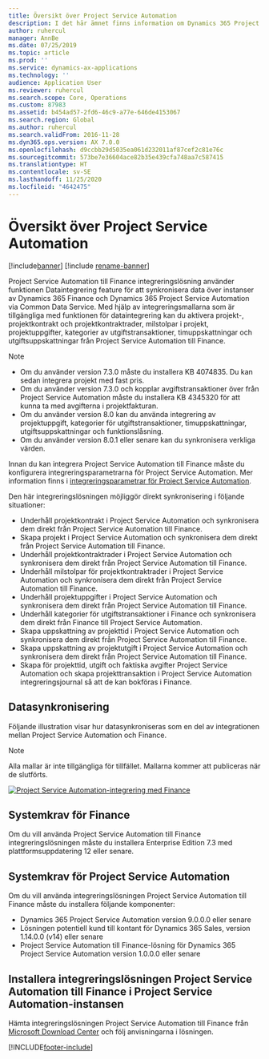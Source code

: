 ```yaml
---
title: Översikt över Project Service Automation
description: I det här ämnet finns information om Dynamics 365 Project Service Automation till Dynamics 365 Finance-lösningen.
author: ruhercul
manager: AnnBe
ms.date: 07/25/2019
ms.topic: article
ms.prod: ''
ms.service: dynamics-ax-applications
ms.technology: ''
audience: Application User
ms.reviewer: ruhercul
ms.search.scope: Core, Operations
ms.custom: 87983
ms.assetid: b454ad57-2fd6-46c9-a77e-646de4153067
ms.search.region: Global
ms.author: ruhercul
ms.search.validFrom: 2016-11-28
ms.dyn365.ops.version: AX 7.0.0
ms.openlocfilehash: d9ccbb29d5035ea061d232011af87cef2c81e76c
ms.sourcegitcommit: 573be7e36604ace82b35e439cfa748aa7c587415
ms.translationtype: HT
ms.contentlocale: sv-SE
ms.lasthandoff: 11/25/2020
ms.locfileid: "4642475"
---
```

# <a name="project-service-automation-overview"></a>Översikt över Project Service Automation

[!include[banner](../includes/banner.md)]
[!include [rename-banner](~/includes/cc-data-platform-banner.md)]

Project Service Automation till Finance integreringslösning använder funktionen Dataintegrering feature för att synkronisera data över instanser av Dynamics 365 Finance och Dynamics 365 Project Service Automation via Common Data Service. Med hjälp av integreringsmallarna som är tillgängliga med funktionen för dataintegrering kan du aktivera projekt-, projektkontrakt och projektkontraktrader, milstolpar i projekt, projektuppgifter, kategorier av utgiftstransaktioner, timuppskattningar och utgiftsuppskattningar från Project Service Automation till Finance.

> [!NOTE]
> - Om du använder version 7.3.0 måste du installera KB 4074835. Du kan sedan integrera projekt med fast pris.
> - Om du använder version 7.3.0 och kopplar avgiftstransaktioner över från Project Service Automation måste du installera KB 4345320 för att kunna ta med avgifterna i projektfakturan.
> - Om du använder version 8.0 kan du använda integrering av projektuppgift, kategorier för utgiftstransaktioner, timuppskattningar, utgiftsuppskattningar och funktionslåsning.
> - Om du använder version 8.0.1 eller senare kan du synkronisera verkliga värden.

Innan du kan integrera Project Service Automation till Finance måste du konfigurera integreringsparametrarna för Project Service Automation. Mer information finns i [integreringsparametrar för Project Service Automation](PSA-parameters.md).

Den här integreringslösningen möjliggör direkt synkronisering i följande situationer:

- Underhåll projektkontrakt i Project Service Automation och synkronisera dem direkt från Project Service Automation till Finance.
- Skapa projekt i Project Service Automation och synkronisera dem direkt från Project Service Automation till Finance.
- Underhåll projektkontraktrader i Project Service Automation och synkronisera dem direkt från Project Service Automation till Finance.
- Underhåll milstolpar för projektkontraktrader i Project Service Automation och synkronisera dem direkt från Project Service Automation till Finance.
- Underhåll projektuppgifter i Project Service Automation och synkronisera dem direkt från Project Service Automation till Finance.
- Underhåll kategorier för utgiftstransaktioner i Finance och synkronisera dem direkt från Finance till Project Service Automation.
- Skapa uppskattning av projekttid i Project Service Automation och synkronisera dem direkt från Project Service Automation till Finance.
- Skapa uppskattning av projektutgift i Project Service Automation och synkronisera dem direkt från Project Service Automation till Finance.
- Skapa för projekttid, utgift och faktiska avgifter Project Service Automation och skapa projekttransaktion i Project Service Automation integreringsjournal så att de kan bokföras i Finance.

## <a name="data-synchronization"></a>Datasynkronisering

Följande illustration visar hur datasynkroniseras som en del av integrationen mellan Project Service Automation och Finance.

> [!NOTE]
> Alla mallar är inte tillgängliga för tillfället. Mallarna kommer att publiceras när de slutförts.

[![Project Service Automation-integrering med Finance](./media/PSA-integration.png)](./media/PSA-integration.png)

## <a name="system-requirements-for-finance"></a>Systemkrav för Finance

Om du vill använda Project Service Automation till Finance integreringslösningen måste du installera Enterprise Edition 7.3 med plattformsuppdatering 12 eller senare.

## <a name="system-requirements-for-project-service-automation"></a>Systemkrav för Project Service Automation

Om du vill använda integreringslösningen Project Service Automation till Finance måste du installera följande komponenter:

- Dynamics 365 Project Service Automation version 9.0.0.0 eller senare
- Lösningen potentiell kund till kontant för Dynamics 365 Sales, version 1.14.0.0 (v14) eller senare
- Project Service Automation till Finance-lösning för Dynamics 365 Project Service Automation version 1.0.0.0 eller senare

## <a name="install-the-project-service-automation-to-finance-integration-solution-in-your-project-service-automation-instance"></a>Installera integreringslösningen Project Service Automation till Finance i Project Service Automation-instansen

Hämta integreringslösningen Project Service Automation till Finance från [Microsoft Download Center](https://www.microsoft.com/download/details.aspx?id=57016) och följ anvisningarna i lösningen.


[!INCLUDE[footer-include](../includes/footer-banner.md)]